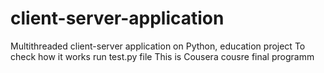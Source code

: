 # client-server-application
Multithreaded client-server application on Python, education project
To check how it works run test.py file
This is Cousera cousre final programm
